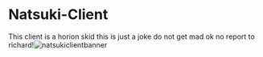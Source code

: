 # Natsuki-Client
This client is a horion skid
this is just a joke do not get mad ok
no report to richard!![natsukiclientbanner](https://user-images.githubusercontent.com/86676079/131226565-3eb6f792-82cf-40bc-81e7-2964fb04dda2.png)


